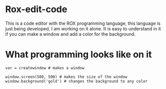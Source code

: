 # Rox-edit-code

This is a code editor with the ROX programming language, this language is just being developed, I am working on it alone.
It is easy to understand in it if you can make a window and add a color for the background.

# What programming looks like on it
```
var = createwindow # makes a window

window.screen(500, 500) # makes the size of the window
window.background('gold') # changes the background to any color
```
